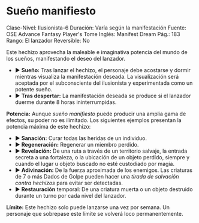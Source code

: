 # Sueño manifiesto

Clase-Nivel: Ilusionista-6
Duración: Varía según la manifestación
Fuente: OSE Advance Fantasy Player's Tome
Inglés: Manifest Dream
Pág.: 183
Rango: El lanzador
Reversible: No

Este hechizo aprovecha la maleable e imaginativa potencia del mundo de los sueños, manifestando el deseo del lanzador.  

- ▶ **Sueño:** Tras lanzar el hechizo, el personaje debe acostarse y dormir mientras visualiza la manifestación deseada. La visualización será aceptada por el subconsciente del ilusionista y experimentada como un potente sueño.
- ▶ **Tras despertar:** La manifestación deseada se produce si el lanzador duerme durante 8 horas ininterrumpidas.

**Potencia:** Aunque *sueño manifiesto* puede producir una amplia gama de efectos, su poder no es ilimitado. Los siguientes ejemplos presentan la potencia máxima de este hechizo:  

- ▶ **Sanación:** Curar todas las heridas de un individuo.
- ▶ **Regeneración:** Regenerar un miembro perdido.
- ▶ **Revelación:** De una ruta a través de un territorio salvaje, la entrada secreta a una fortaleza, o la ubicación de un objeto perdido, siempre y cuando el lugar u objeto buscado no esté custodiado por magia.
- ▶ **Adivinación:** De la fuerza aproximada de los enemigos. Las criaturas de 7 o más Dados de Golpe pueden hacer una *tirada de salvación contra hechizos* para evitar ser detectadas.
- ▶ **Restauración** temporal: De una criatura muerta o un objeto destruido durante un turno por cada nivel del lanzador.

**Límite:** Este hechizo solo puede lanzarse una vez por semana. Un personaje que sobrepase este límite se volverá loco permanentemente.